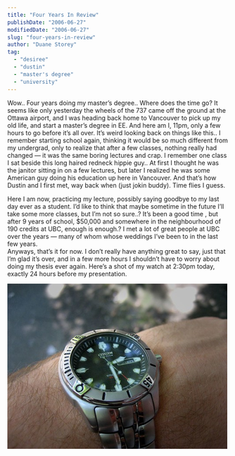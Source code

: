 ```yaml
---
title: "Four Years In Review"
publishDate: "2006-06-27"
modifiedDate: "2006-06-27"
slug: "four-years-in-review"
author: "Duane Storey"
tag:
  - "desiree"
  - "dustin"
  - "master's degree"
  - "university"
---
```


Wow.. Four years doing my master’s degree.. Where does the time go? It seems like only yesterday the wheels of the 737 came off the ground at the Ottawa airport, and I was heading back home to Vancouver to pick up my old life, and start a master’s degree in EE. And here am I, 11pm, only a few hours to go before it’s all over. It’s weird looking back on things like this.. I remember starting school again, thinking it would be so much different from my undergrad, only to realize that after a few classes, nothing really had changed — it was the same boring lectures and crap. I remember one class I sat beside this long haired redneck hippie guy.. At first I thought he was the janitor sitting in on a few lectures, but later I realized he was some American guy doing his education up here in Vancouver. And that’s how Dustin and I first met, way back when (just jokin buddy). Time flies I guess.

Here I am now, practicing my lecture, possibly saying goodbye to my last day ever as a student. I’d like to think that maybe sometime in the future I’ll take some more classes, but I’m not so sure..? It’s been a good time , but after 9 years of school, $50,000 and somewhere in the neighbourhood of 190 credits at UBC, enough is enough.? I met a lot of great people at UBC over the years — many of whom whose weddings I’ve been to in the last few years.  
Anyways, that’s it for now. I don’t really have anything great to say, just that I’m glad it’s over, and in a few more hours I shouldn’t have to worry about doing my thesis ever again. Here’s a shot of my watch at 2:30pm today, exactly 24 hours before my presentation.

[![T minus 24 hours](_images/four-years-in-review-1.jpg)](http://www.flickr.com/photos/duanestorey/175909673/)